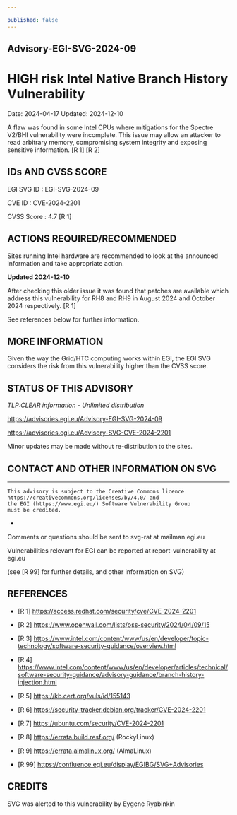 ```yaml
---

published: false
---
```


## Advisory-EGI-SVG-2024-09

# HIGH risk Intel Native Branch History Vulnerability

Date:        2024-04-17 
Updated:     2024-12-10

A flaw was found in some Intel CPUs where mitigations for the Spectre 
V2/BHI vulnerability were incomplete. This issue may allow an attacker 
to read arbitrary memory, compromising system integrity and exposing 
sensitive information.  [R 1] [R 2]


## IDs AND CVSS SCORE 

EGI SVG ID : EGI-SVG-2024-09
    
CVE ID     : CVE-2024-2201

CVSS Score : 4.7 [R 1]
    

## ACTIONS REQUIRED/RECOMMENDED

Sites running Intel hardware are recommended to look at the announced 
information and take appropriate action.

**Updated 2024-12-10**

After checking this older issue it was found that patches are available
which address this vulnerability for RH8 and RH9 in August 2024 and 
October 2024 respectively.  [R 1]

See references below for further information.

## MORE INFORMATION

Given the way the Grid/HTC computing works within EGI, the EGI SVG
considers the risk from this vulnerability higher than the CVSS score. 

    
## STATUS OF THIS ADVISORY
    
_TLP:CLEAR information - Unlimited distribution_ 
                   
  https://advisories.egi.eu/Advisory-EGI-SVG-2024-09

  https://advisories.egi.eu/Advisory-SVG-CVE-2024-2201 


Minor updates may be made without re-distribution to the sites.


## CONTACT AND OTHER INFORMATION ON SVG

-----------------------------
    This advisory is subject to the Creative Commons licence 
    https://creativecommons.org/licenses/by/4.0/ and
    the EGI (https://www.egi.eu/) Software Vulnerability Group 
    must be credited.
-

    
Comments or questions should be sent to
	svg-rat at mailman.egi.eu

Vulnerabilities relevant for EGI can be reported at
	report-vulnerability at egi.eu
    
(see [R 99] for further details, and other information on SVG)
   
    
## REFERENCES

- [R 1] <https://access.redhat.com/security/cve/CVE-2024-2201>

- [R 2] <https://www.openwall.com/lists/oss-security/2024/04/09/15>

- [R 3] <https://www.intel.com/content/www/us/en/developer/topic-technology/software-security-guidance/overview.html>

- [R 4] <https://www.intel.com/content/www/us/en/developer/articles/technical/software-security-guidance/advisory-guidance/branch-history-injection.html>

- [R 5] <https://kb.cert.org/vuls/id/155143>

- [R 6] <https://security-tracker.debian.org/tracker/CVE-2024-2201> 
    
- [R 7] <https://ubuntu.com/security/CVE-2024-2201>

- [R 8] <https://errata.build.resf.org/>   (RockyLinux)

- [R 9] <https://errata.almalinux.org/>  (AlmaLinux)


- [R 99] <https://confluence.egi.eu/display/EGIBG/SVG+Advisories>

## CREDITS

SVG was alerted to this vulnerability by Eygene Ryabinkin

